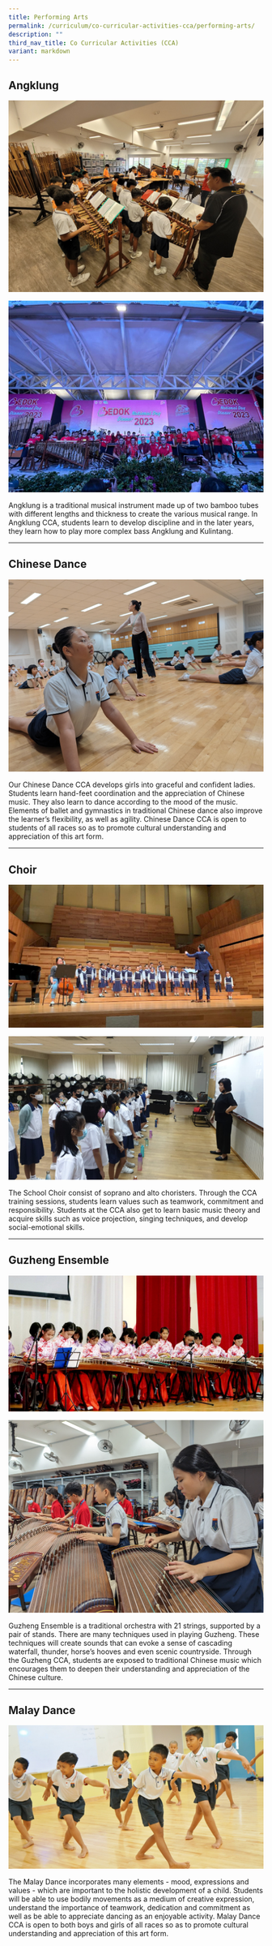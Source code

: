 ```yaml
---
title: Performing Arts
permalink: /curriculum/co-curricular-activities-cca/performing-arts/
description: ""
third_nav_title: Co Curricular Activities (CCA)
variant: markdown
---
```

Angklung
--------
![](/images/Angklung_CCA_1.jpg)

![](/images/Angklung_CCA_2.jpeg)

Angklung is a traditional musical instrument made up of two bamboo tubes with different lengths and thickness to create the various musical range. In Angklung CCA, students learn to develop discipline and in the later years, they learn how to play more complex bass Angklung and Kulintang.&nbsp;  

* * *

Chinese Dance
-------------
![](/images/CCA_Chinese_Dance.jpeg)
  


Our Chinese Dance CCA develops girls into graceful and confident ladies. Students learn hand-feet coordination and the appreciation of Chinese music. They also learn to dance according to the mood of the music. Elements of ballet and gymnastics in traditional Chinese dance also improve the learner’s flexibility, as well as agility. Chinese Dance CCA is open to students of all races so as to promote cultural understanding and appreciation of this art form.&nbsp;  

* * *

Choir
-----
![](/images/CCA_Choir_1.jpg)

![](/images/CCA_Choir_2.jpg)

The School Choir consist of soprano and alto choristers. Through the CCA training sessions, students learn values such as teamwork, commitment and responsibility. Students at the CCA also get to learn basic music theory and acquire skills such as voice projection, singing techniques, and develop social-emotional skills.

* * *

Guzheng Ensemble
----------------
![](/images/Guzheng_CCA_2.jpg)

![](/images/Guzheng_CCA_2.jpeg)

Guzheng Ensemble is a traditional orchestra with 21 strings, supported by a pair of stands. There are many techniques used in playing Guzheng. These techniques will create sounds that can evoke a sense of cascading waterfall, thunder, horse’s hooves and even scenic countryside. Through the Guzheng CCA, students are exposed to traditional Chinese music which encourages them to deepen their understanding and appreciation of the Chinese culture.&nbsp;  

* * *

Malay Dance
-----------

![Malay Dance](/images/DSC04730.jpeg)

The Malay Dance incorporates many elements - mood, expressions and values - which are important to the holistic development of a child. Students will be able to use bodily movements as a medium of creative expression, understand the importance of teamwork, dedication and commitment as well as be able to appreciate dancing as an enjoyable activity. Malay Dance CCA is open to both boys and girls of all races so as to promote cultural understanding and appreciation of this art form.